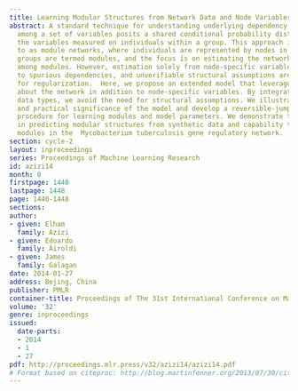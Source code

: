 ```yaml
---
title: Learning Modular Structures from Network Data and Node Variables
abstract: A standard technique for understanding underlying dependency structures
  among a set of variables posits a shared conditional probability distribution for
  the variables measured on individuals within a group. This approach is often referred
  to as module networks, where individuals are represented by nodes in a network,
  groups are termed modules, and the focus is on estimating the network structure
  among modules. However, estimation solely from node-specific variables can lead
  to spurious dependencies, and unverifiable structural assumptions are often used
  for regularization.  Here, we propose an extended model that leverages direct observations
  about the network in addition to node-specific variables. By integrating complementary
  data types, we avoid the need for structural assumptions. We illustrate theoretical
  and practical significance of the model and develop a reversible-jump MCMC learning
  procedure for learning modules and model parameters. We demonstrate the method accuracy
  in predicting modular structures from synthetic data and capability to learn regulatory
  modules in the  Mycobacterium tuberculosis gene regulatory network.
section: cycle-2
layout: inproceedings
series: Proceedings of Machine Learning Research
id: azizi14
month: 0
firstpage: 1440
lastpage: 1448
page: 1440-1448
sections: 
author:
- given: Elham
  family: Azizi
- given: Edoardo
  family: Airoldi
- given: James
  family: Galagan
date: 2014-01-27
address: Bejing, China
publisher: PMLR
container-title: Proceedings of The 31st International Conference on Machine Learning
volume: '32'
genre: inproceedings
issued:
  date-parts:
  - 2014
  - 1
  - 27
pdf: http://proceedings.mlr.press/v32/azizi14/azizi14.pdf
# Format based on citeproc: http://blog.martinfenner.org/2013/07/30/citeproc-yaml-for-bibliographies/
---
```

